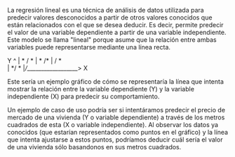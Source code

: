 La regresión lineal es una técnica de análisis de datos utilizada para predecir valores desconocidos a partir de otros valores conocidos que están relacionados con el que se desea deducir. Es decir, permite predecir el valor de una variable dependiente a partir de una variable independiente. 
Este modelo se llama "lineal" porque asume que la relación entre ambas variables puede representarse mediante una línea recta.

 Y
 ^
 |     *   /  *
 |   *   /*
 |     / *    
 |  */  *
 |_/___________________> X

Este sería un ejemplo gráfico de cómo se representaría la línea que intenta mostrar la relación entre la variable dependiente (Y) y la variable independiente (X) para predecir su comportamiento.

Un ejemplo de caso de uso podría ser si intentáramos predecir el precio de mercado de una vivienda (Y o variable dependiente) a través de los metros cuadrados de esta (X o variable independiente). Al observar los datos ya conocidos (que estarían representados como puntos en el gráfico) y la línea que intenta ajustarse a estos puntos, podríamos deducir cuál sería el valor de una vivienda sólo basandonos en sus metros cuadrados.
